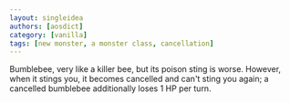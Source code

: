 ```yaml
---
layout: singleidea
authors: [aosdict]
category: [vanilla]
tags: [new monster, a monster class, cancellation]
---
```

Bumblebee, very like a killer bee, but its poison sting is worse. However, when it stings you, it becomes cancelled and can't sting you again; a cancelled bumblebee additionally loses 1 HP per turn.
